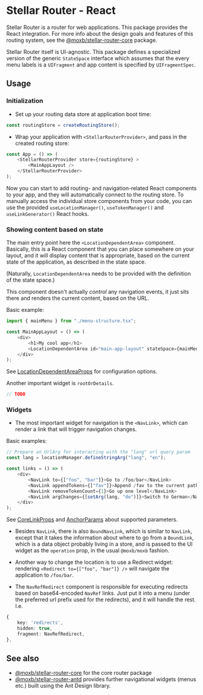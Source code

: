 # Stellar Router - React

Stellar Router is a router for web applications. This package provides the React integration.
For more info about the design goals and features of this routing system,
see the [@moxb/stellar-router-core](../stellar-router-core) package.

Stellar Router itself is UI-agnostic.
This package defines a specialized version of the generic `StateSpace` interface which assumes that
the every menu labels is a `UIFragment` and app content is specified by `UIFragmentSpec`.

## Usage

### Initialization

 * Set up your routing data store at application boot time:

```typescript jsx
const routingStore = createRoutingStore();
```

 * Wrap your application with `<StellarRouterProvider>`, and pass in the created routing store:

```typescript jsx
const App = () => (
    <StellarRouterProvider store={routingStore} >
        <MainAppLayout />
    </StellarRouterProvider>
);
```

Now you can start to add routing- and navigation-related React components to
your app, and they will automatically connect to the routing store.
To manually access the individual store components from your code, you can use
the provided `useLocationManager()`, `useTokenManager()` and `useLinkGenerator()`
React hooks.

### Showing content based on state

The main entry point here the `<LocationDependentArea>` component. Basically, this is a React component
that you can place somewhere on your layout, and it will display content that is appropriate, based on the current
state of the application, as described in the state space.

(Naturally, `LocationDependentArea` needs to be provided with the definition of the state space.)

This component doesn't actually _control_ any navigation events, it just sits there and renders the current content,
based on the URL.

Basic example:
```typescript jsx
import { mainMenu } from "./menu-structure.tsx";

const MainAppLayout = () => (
    <div>
        <h1>My cool app</h1>
        <LocationDependentArea id="main-app-layout" stateSpace={mainMenu} />
    </div>
);
```

See [LocationDependentAreaProps](src/LocationDependentAreaProps.ts) for configuration options.

Another important widget is `rootOrDetails`.

```typescript jsx
// TODO
```

### Widgets

 * The most important widget for navigation is the `<NavLink>`,
which can render a link that will trigger navigation changes.

Basic examples:

```typescript jsx
// Prepare an UrlArg for interacting with the "lang" url query param
const lang = locationManager.defineStringArg("lang", "en");

const links = () => (
    <div>
        <NavLink to={["foo", "bar"]}>Go to /foo/bar</NavLink>
        <NavLink appendTokens={["fav"]}>Append /fav to the current path</NavLink>
        <NavLink removeTokenCount={1}>Go up one level</NavLink>
        <NavLink argChanges={[setArg(lang, "de")]}>Switch to German</NavLink>
    </div>
);
```
See [CoreLinkProps](../stellar-router-core/src/linking/CoreLinkProps.ts)
and [AnchorParams](../react-html/src/Anchor.tsx) about supported parameters.

 * Besides `NavLink`, there is also `BoundNavLink`, which is similar to `NavLink`,
   except that it takes the information about where to go from a `BoundLink`,
   which is a data object probably living in a store, and is passed to the UI widget as the `operation` prop,
   in the usual `@moxb/moxb` fashion.

 * Another way to change the location is to use a Redirect widget: rendering `<Redirect to={["foo", "bar"]} />` will
navigate the application to `/foo/bar`.

 * The `NavRefRedirect` component is responsible for executing redirects based on base64-encoded `NavRef` links.
Just put it into a menu (under the preferred url prefix used for the redirects),
and it will handle the rest. I.e.

```typescript
{
    key: 'redirects',
    hidden: true,
    fragment: NavRefRedirect,
},
```

## See also
* [@moxb/stellar-router-core](../stellar-router-core) for the core router package
* [@moxb/stellar-router-antd](../stellar-router-antd) provides further navigational widgets
  (menus etc.) built using the Ant Design library.
